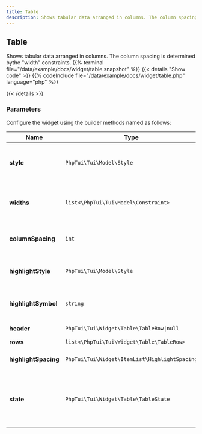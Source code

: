 ```yaml
---
title: Table
description: Shows tabular data arranged in columns. The column spacing is determined bythe "width" constraints.
---
```

## Table

Shows tabular data arranged in columns. The column spacing is determined bythe "width" constraints.
{{% terminal file="/data/example/docs/widget/table.snapshot" %}}
{{< details "Show code"  >}}
{{% codeInclude file="/data/example/docs/widget/table.php" language="php" %}}

{{< /details >}}
### Parameters

Configure the widget using the builder methods named as follows:

| Name | Type | Description |
| --- | --- | --- |
| **style** | `PhpTui\Tui\Model\Style` | Style of the area occupied by the table. |
| **widths** | `list<\PhpTui\Tui\Model\Constraint>` | Constraints to use to determine the column widths. |
| **columnSpacing** | `int` | Spacing to enforce between columns. |
| **highlightStyle** | `PhpTui\Tui\Model\Style` | Style used when a row is highlighted. |
| **highlightSymbol** | `string` | Symbol to show when the row is highlighted. |
| **header** | `PhpTui\Tui\Widget\Table\TableRow\|null` | Optional header. |
| **rows** | `list<\PhpTui\Tui\Widget\Table\TableRow>` | Table rows. |
| **highlightSpacing** | `PhpTui\Tui\Widget\ItemList\HighlightSpacing` | Highlight spacing strategy. |
| **state** | `PhpTui\Tui\Widget\Table\TableState` | Hold the state of the table (i.e. selected row, current offset). |